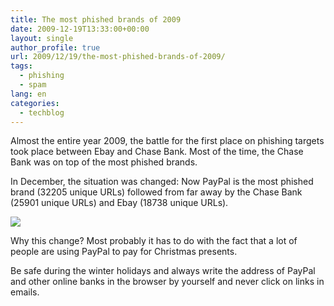 ```yaml
---
title: The most phished brands of 2009
date: 2009-12-19T13:33:00+00:00
layout: single
author_profile: true
url: 2009/12/19/the-most-phished-brands-of-2009/
tags:
  - phishing
  - spam
lang: en
categories: 
  - techblog
---
```

Almost the entire year 2009, the battle for the first place on phishing targets took place between Ebay and Chase Bank. Most of the time, the Chase Bank was on top of the most phished brands.

In December, the situation was changed: Now PayPal is the most phished brand (32205 unique URLs) followed from far away by the Chase Bank (25901 unique URLs) and Ebay (18738 unique URLs).

[![](http://4.bp.blogspot.com/_vaUVXcmC3OI/SyzO8BjlN8I/AAAAAAAAAaU/gHJkRmuot30/s400/toptargets.png)](http://4.bp.blogspot.com/_vaUVXcmC3OI/SyzO8BjlN8I/AAAAAAAAAaU/gHJkRmuot30/s1600-h/toptargets.png)

Why this change? Most probably it has to do with the fact that a lot of people are using PayPal to pay for Christmas presents.

Be safe during the winter holidays and always write the address of PayPal and other online banks in the browser by yourself and never click on links in emails.